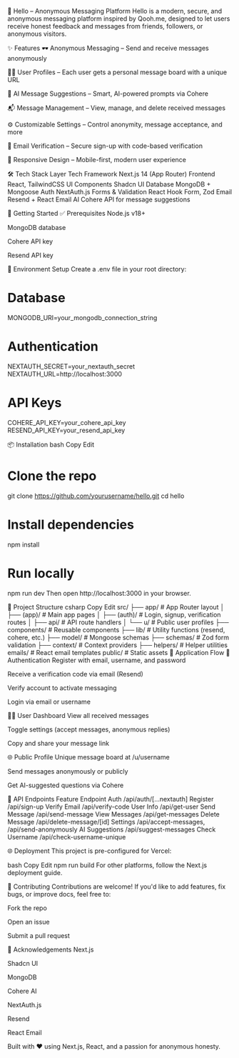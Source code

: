 👋 Hello – Anonymous Messaging Platform
Hello is a modern, secure, and anonymous messaging platform inspired by Qooh.me, designed to let users receive honest feedback and messages from friends, followers, or anonymous visitors.

✨ Features
🕶️ Anonymous Messaging – Send and receive messages anonymously

🧑‍💼 User Profiles – Each user gets a personal message board with a unique URL

🤖 AI Message Suggestions – Smart, AI-powered prompts via Cohere

📬 Message Management – View, manage, and delete received messages

⚙️ Customizable Settings – Control anonymity, message acceptance, and more

🔐 Email Verification – Secure sign-up with code-based verification

📱 Responsive Design – Mobile-first, modern user experience

🛠️ Tech Stack
Layer	Tech
Framework	Next.js 14 (App Router)
Frontend	React, TailwindCSS
UI Components	Shadcn UI
Database	MongoDB + Mongoose
Auth	NextAuth.js
Forms & Validation	React Hook Form, Zod
Email	Resend + React Email
AI	Cohere API for message suggestions

🚀 Getting Started
✅ Prerequisites
Node.js v18+

MongoDB database

Cohere API key

Resend API key

📁 Environment Setup
Create a .env file in your root directory:

# Database
MONGODB_URI=your_mongodb_connection_string

# Authentication
NEXTAUTH_SECRET=your_nextauth_secret
NEXTAUTH_URL=http://localhost:3000

# API Keys
COHERE_API_KEY=your_cohere_api_key
RESEND_API_KEY=your_resend_api_key


📦 Installation
bash
Copy
Edit
# Clone the repo
git clone https://github.com/yourusername/hello.git
cd hello

# Install dependencies
npm install

# Run locally
npm run dev
Then open http://localhost:3000 in your browser.

📂 Project Structure
csharp
Copy
Edit
src/
├── app/                 # App Router layout
│   ├── (app)/           # Main app pages
│   ├── (auth)/          # Login, signup, verification routes
│   ├── api/             # API route handlers
│   └── u/               # Public user profiles
├── components/          # Reusable components
├── lib/                 # Utility functions (resend, cohere, etc.)
├── model/               # Mongoose schemas
├── schemas/             # Zod form validation
├── context/             # Context providers
├── helpers/             # Helper utilities
emails/                  # React email templates
public/                  # Static assets
🔄 Application Flow
🔐 Authentication
Register with email, username, and password

Receive a verification code via email (Resend)

Verify account to activate messaging

Login via email or username

🧑‍💼 User Dashboard
View all received messages

Toggle settings (accept messages, anonymous replies)

Copy and share your message link

🌐 Public Profile
Unique message board at /u/username

Send messages anonymously or publicly

Get AI-suggested questions via Cohere

📡 API Endpoints
Feature	Endpoint
Auth	/api/auth/[...nextauth]
Register	/api/sign-up
Verify Email	/api/verify-code
User Info	/api/get-user
Send Message	/api/send-message
View Messages	/api/get-messages
Delete Message	/api/delete-message/[id]
Settings	/api/accept-messages, /api/send-anonymously
AI Suggestions	/api/suggest-messages
Check Username	/api/check-username-unique

🌐 Deployment
This project is pre-configured for Vercel:

bash
Copy
Edit
npm run build
For other platforms, follow the Next.js deployment guide.

🤝 Contributing
Contributions are welcome! If you'd like to add features, fix bugs, or improve docs, feel free to:

Fork the repo

Open an issue

Submit a pull request

🙏 Acknowledgements
Next.js

Shadcn UI

MongoDB

Cohere AI

NextAuth.js

Resend

React Email

Built with ❤️ using Next.js, React, and a passion for anonymous honesty.




